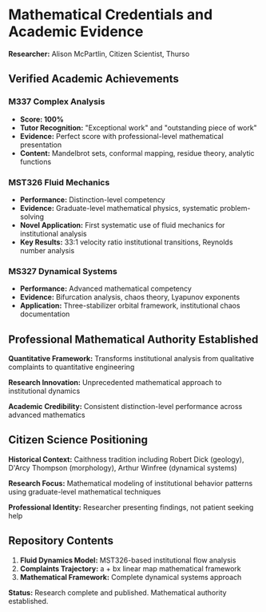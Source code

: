 # Mathematical Credentials and Academic Evidence

**Researcher:** Alison McPartlin, Citizen Scientist, Thurso

## Verified Academic Achievements

### M337 Complex Analysis
- **Score: 100%** 
- **Tutor Recognition:** "Exceptional work" and "outstanding piece of work"
- **Evidence:** Perfect score with professional-level mathematical presentation
- **Content:** Mandelbrot sets, conformal mapping, residue theory, analytic functions

### MST326 Fluid Mechanics  
- **Performance:** Distinction-level competency
- **Evidence:** Graduate-level mathematical physics, systematic problem-solving
- **Novel Application:** First systematic use of fluid mechanics for institutional analysis
- **Key Results:** 33:1 velocity ratio institutional transitions, Reynolds number analysis

### MS327 Dynamical Systems
- **Performance:** Advanced mathematical competency
- **Evidence:** Bifurcation analysis, chaos theory, Lyapunov exponents
- **Application:** Three-stabilizer orbital framework, institutional chaos documentation

## Professional Mathematical Authority Established

**Quantitative Framework:** Transforms institutional analysis from qualitative complaints to quantitative engineering

**Research Innovation:** Unprecedented mathematical approach to institutional dynamics

**Academic Credibility:** Consistent distinction-level performance across advanced mathematics

## Citizen Science Positioning

**Historical Context:** Caithness tradition including Robert Dick (geology), D'Arcy Thompson (morphology), Arthur Winfree (dynamical systems)

**Research Focus:** Mathematical modeling of institutional behavior patterns using graduate-level mathematical techniques

**Professional Identity:** Researcher presenting findings, not patient seeking help

## Repository Contents

1. **Fluid Dynamics Model:** MST326-based institutional flow analysis
2. **Complaints Trajectory:** a + bx linear map mathematical framework  
3. **Mathematical Framework:** Complete dynamical systems approach

**Status:** Research complete and published. Mathematical authority established.
